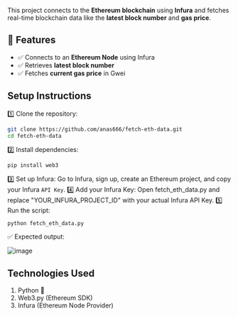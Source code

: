 
This project connects to the **Ethereum blockchain** using **Infura** and fetches real-time blockchain data like the **latest block number** and **gas price**.

## 📌 Features
- ✅ Connects to an **Ethereum Node** using Infura
- ✅ Retrieves **latest block number**
- ✅ Fetches **current gas price** in Gwei
## Setup Instructions  
1️⃣ Clone the repository:  
```bash  
git clone https://github.com/anas666/fetch-eth-data.git  
cd fetch-eth-data
```
2️⃣ Install dependencies:

`pip install web3`

3️⃣ Set up Infura: Go to Infura, sign up, create an Ethereum project, and copy your Infura `API Key`.
4️⃣ Add your Infura Key: Open fetch_eth_data.py and replace "YOUR_INFURA_PROJECT_ID" with your actual Infura API Key.
5️⃣ Run the script:

`python fetch_eth_data.py`

✅ Expected output:

![image](https://github.com/user-attachments/assets/9cd230a8-1437-446c-aaef-a82f06a408ce)

## Technologies Used
1. Python 🐍
2. Web3.py (Ethereum SDK)
3. Infura (Ethereum Node Provider)
